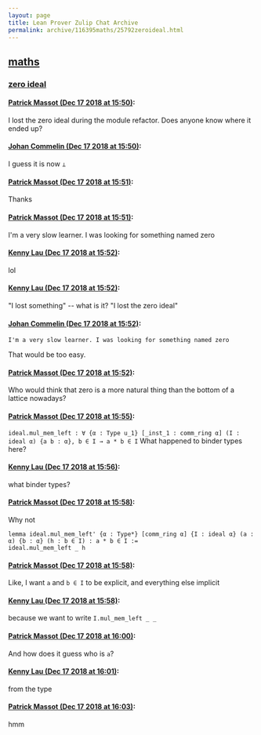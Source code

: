 ```yaml
---
layout: page
title: Lean Prover Zulip Chat Archive 
permalink: archive/116395maths/25792zeroideal.html
---
```


## [maths](index.html)
### [zero ideal](25792zeroideal.html)

#### [Patrick Massot (Dec 17 2018 at 15:50)](https://leanprover.zulipchat.com/#narrow/stream/116395-maths/topic/zero%20ideal/near/152032669):
I lost the zero ideal during the module refactor. Does anyone know where it ended up?

#### [Johan Commelin (Dec 17 2018 at 15:50)](https://leanprover.zulipchat.com/#narrow/stream/116395-maths/topic/zero%20ideal/near/152032688):
I guess it is now `⊥`

#### [Patrick Massot (Dec 17 2018 at 15:51)](https://leanprover.zulipchat.com/#narrow/stream/116395-maths/topic/zero%20ideal/near/152032759):
Thanks

#### [Patrick Massot (Dec 17 2018 at 15:51)](https://leanprover.zulipchat.com/#narrow/stream/116395-maths/topic/zero%20ideal/near/152032784):
I'm a very slow learner. I was looking for something named zero

#### [Kenny Lau (Dec 17 2018 at 15:52)](https://leanprover.zulipchat.com/#narrow/stream/116395-maths/topic/zero%20ideal/near/152032827):
lol

#### [Kenny Lau (Dec 17 2018 at 15:52)](https://leanprover.zulipchat.com/#narrow/stream/116395-maths/topic/zero%20ideal/near/152032844):
"I lost something" -- what is it? "I lost the zero ideal"

#### [Johan Commelin (Dec 17 2018 at 15:52)](https://leanprover.zulipchat.com/#narrow/stream/116395-maths/topic/zero%20ideal/near/152032859):
```quote
I'm a very slow learner. I was looking for something named zero
```
 That would be too easy.

#### [Patrick Massot (Dec 17 2018 at 15:52)](https://leanprover.zulipchat.com/#narrow/stream/116395-maths/topic/zero%20ideal/near/152032888):
Who would think that zero is a more natural thing than the bottom of a lattice nowadays?

#### [Patrick Massot (Dec 17 2018 at 15:55)](https://leanprover.zulipchat.com/#narrow/stream/116395-maths/topic/zero%20ideal/near/152033162):
`ideal.mul_mem_left : ∀ {α : Type u_1} [_inst_1 : comm_ring α] (I : ideal α) {a b : α}, b ∈ I → a * b ∈ I` What happened to binder types here?

#### [Kenny Lau (Dec 17 2018 at 15:56)](https://leanprover.zulipchat.com/#narrow/stream/116395-maths/topic/zero%20ideal/near/152033212):
what binder types?

#### [Patrick Massot (Dec 17 2018 at 15:58)](https://leanprover.zulipchat.com/#narrow/stream/116395-maths/topic/zero%20ideal/near/152033393):
Why not
```lean
lemma ideal.mul_mem_left' {α : Type*} [comm_ring α] {I : ideal α} (a : α) {b : α} (h : b ∈ I) : a * b ∈ I :=
ideal.mul_mem_left _ h
```

#### [Patrick Massot (Dec 17 2018 at 15:58)](https://leanprover.zulipchat.com/#narrow/stream/116395-maths/topic/zero%20ideal/near/152033413):
Like, I want `a` and `b ∈ I` to be explicit, and everything else implicit

#### [Kenny Lau (Dec 17 2018 at 15:58)](https://leanprover.zulipchat.com/#narrow/stream/116395-maths/topic/zero%20ideal/near/152033432):
because we want to write `I.mul_mem_left _ _`

#### [Patrick Massot (Dec 17 2018 at 16:00)](https://leanprover.zulipchat.com/#narrow/stream/116395-maths/topic/zero%20ideal/near/152033567):
And how does it guess who is `a`?

#### [Kenny Lau (Dec 17 2018 at 16:01)](https://leanprover.zulipchat.com/#narrow/stream/116395-maths/topic/zero%20ideal/near/152033607):
from the type

#### [Patrick Massot (Dec 17 2018 at 16:03)](https://leanprover.zulipchat.com/#narrow/stream/116395-maths/topic/zero%20ideal/near/152033761):
hmm

